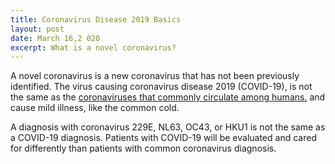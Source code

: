 ```yaml
---
title: Coronavirus Disease 2019 Basics
layout: post
date: March 16,2 020
excerpt: What is a novel coronavirus?
---
```


A novel coronavirus is a new coronavirus that has not been previously identified. The virus causing coronavirus disease 2019 
(COVID-19), is not the same as the <a href="https://www.cdc.gov/coronavirus/types.html"> coronaviruses that commonly circulate 
among humans.</a> and cause mild illness, like the common cold.

A diagnosis with coronavirus 229E, NL63, OC43, or HKU1 is not the same as a COVID-19 diagnosis. Patients with COVID-19 will be 
evaluated and cared for differently than patients with common coronavirus diagnosis.
